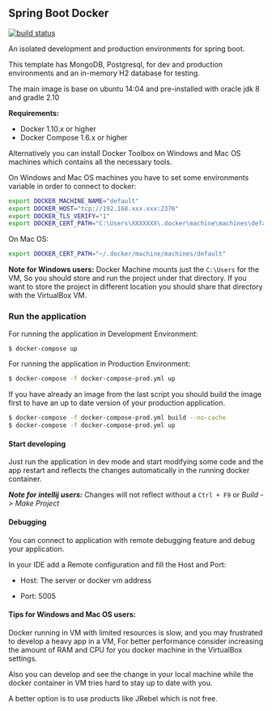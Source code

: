 ## Spring Boot Docker
[![build status](https://gitlab.com/6thsolution/spring-boot-docker/badges/master/build.svg)](https://gitlab.com/6thsolution/spring-boot-docker/commits/master)

An isolated development and production environments for spring boot.

This template has MongoDB, Postgresql, for dev and production environments and an in-memory H2 database for testing.

The main image is base on ubuntu 14:04 and pre-installed with oracle jdk 8 and gradle 2.10

**Requirements:**
* Docker 1.10.x or higher
* Docker Compose 1.6.x or higher

Alternatively you can install Docker Toolbox on Windows and Mac OS machines which contains all the necessary tools.

On Windows and Mac OS machines you have to set some environments variable in order to connect to docker:
```bash
export DOCKER_MACHINE_NAME="default"
export DOCKER_HOST="tcp://192.168.xxx.xxx:2376"
export DOCKER_TLS_VERIFY="1"
export DOCKER_CERT_PATH="C:\Users\XXXXXXX\.docker\machine\machines\default"
```

On Mac OS:
```bash
export DOCKER_CERT_PATH="~/.docker/machine/machines/default"
```

**Note for Windows users:**
Docker Machine mounts just the `C:\Users` for the VM, So you should store and run the project under that directory.
If you want to store the project in different location you should share that directory with the VirtualBox VM.

### Run the application

For running the application in Development Environment:
```
$ docker-compose up
```

For running the application in Production Environment:
```bash
$ docker-compose -f docker-compose-prod.yml up
```

If you have already an image from the last script you should build the image first to have an up to date version of your production application.
```bash
$ docker-compose -f docker-compose-prod.yml build --no-cache
$ docker-compose -f docker-compose-prod.yml up
```

#### Start developing
Just run the application in dev mode and start modifying some code and the app restart and reflects the changes automatically in the running docker container.

_**Note for intellij users:**_  Changes will not reflect without a `Ctrl + F9` or _Build -> Make Project_

#### Debugging
You can connect to application with remote debugging feature and debug your application.

In your IDE add a Remote configuration and fill the Host and Port:
* Host: The server or docker vm address
- Port: 5005

#### Tips for Windows and Mac OS users:

Docker running in VM with limited resources is slow, and you may frustrated to develop a heavy app in a VM, 
For better performance consider increasing the amount of RAM and CPU for you docker machine in the VirtualBox settings.

Also you can develop and see the change in your local machine while the docker container in VM tries hard to stay up to date with you.

A better option is to use products like JRebel which is not free.

